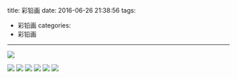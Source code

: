 title: 彩铅画
date: 2016-06-26 21:38:56
tags:
- 彩铅画
categories:
- 彩铅画

---
![](http://o9dpzpg7n.bkt.clouddn.com/2V6QrP4C05y42fPEEbQ0H2gA.t1024u.jpg)
<!--more-->
![](http://o9dpzpg7n.bkt.clouddn.com/683fRVHYQrrX7CYaWTXfUJ1U.t1024u.jpg)
![](http://o9dpzpg7n.bkt.clouddn.com/FVM75NhTV9WQ5f3b28rEU1MM.t1024u.jpg)
![](http://o9dpzpg7n.bkt.clouddn.com/L4RPVUXNDA441MRStVa4JaUQ.t1024u.jpg)
![](http://o9dpzpg7n.bkt.clouddn.com/MfRENH8YBW70NHWyy5AKQU3E.t1024u.jpg)
![](http://o9dpzpg7n.bkt.clouddn.com/hhMyWP3C4VfdN3eLdd0aEe87.t1024u.jpg)
![](http://o9dpzpg7n.bkt.clouddn.com/rWfR2E4CbXr2BrdrrEVA03PP.t1024u.jpg)
